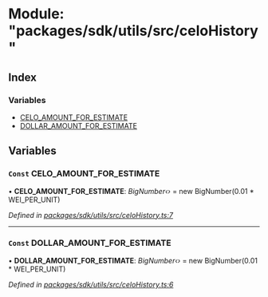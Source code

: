 # Module: "packages/sdk/utils/src/celoHistory"

## Index

### Variables

* [CELO_AMOUNT_FOR_ESTIMATE](_packages_sdk_utils_src_celohistory_.md#const-celo_amount_for_estimate)
* [DOLLAR_AMOUNT_FOR_ESTIMATE](_packages_sdk_utils_src_celohistory_.md#const-dollar_amount_for_estimate)

## Variables

### `Const` CELO_AMOUNT_FOR_ESTIMATE

• **CELO_AMOUNT_FOR_ESTIMATE**: *BigNumber‹›* = new BigNumber(0.01 * WEI_PER_UNIT)

*Defined in [packages/sdk/utils/src/celoHistory.ts:7](https://github.com/celo-org/celo-monorepo/blob/master/packages/sdk/utils/src/celoHistory.ts#L7)*

___

### `Const` DOLLAR_AMOUNT_FOR_ESTIMATE

• **DOLLAR_AMOUNT_FOR_ESTIMATE**: *BigNumber‹›* = new BigNumber(0.01 * WEI_PER_UNIT)

*Defined in [packages/sdk/utils/src/celoHistory.ts:6](https://github.com/celo-org/celo-monorepo/blob/master/packages/sdk/utils/src/celoHistory.ts#L6)*
